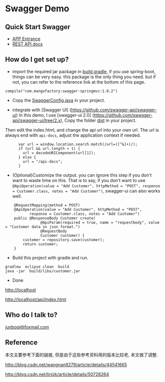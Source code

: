 Swagger Demo
==

Quick Start Swagger 
--
* [APP Entrance](http://localhost)
* [REST API docs](http://localhost/api/index.html)


How do I get set up? 
--

* import the required jar package in [build.gradle](https://github.com/qijunbo/swagger-demo/blob/master/build.gradle), 
if you use spring-boot, things can be very easy.  this package is the only thing you need.
but if not,  you can refer to the reference link at the bottom of this page.
```
compile("com.mangofactory:swagger-springmvc:1.0.2")
```
* Copy the [SwaggerConfig.java](https://github.com/qijunbo/swagger-demo/blob/master/src/main/java/com/example/SwaggerConfig.java) in your project.


* integrate with  [Swagger UI] (https://github.com/swagger-api/swagger-ui)
In this demo,  I use [swagger-ui 2.0] (https://github.com/swagger-api/swagger-ui/tree/2.x), Copy the folder [dist](https://github.com/swagger-api/swagger-ui/tree/2.x/dist) in your project.

Then edit the index.html, and change the api url into your own url.
The url is always end with ``` api-docs ```,  adjust the application context if needed.

```
      var url = window.location.search.match(/url=([^&]+)/);
      if (url && url.length > 1) {
        url = decodeURIComponent(url[1]);
      } else {
        url = "/api-docs";
      } 
```      


* (Optional)Customize the output. you can ignore this step if you don't want to waste time on this.  That is to say, if you don't want to use ``` @ApiOperation(value = "Add Customer", httpMethod = "POST", response = Customer.class, notes = "Add Customer") ```,  swagger-ui can also works well.

```
    @RequestMapping(method = POST)
    @ApiOperation(value = "Add Customer", httpMethod = "POST", 
           response = Customer.class, notes = "Add Customer")
    public @ResponseBody Customer create(
                @ApiParam(required = true, name = "requestbody", value = "Customer data in json format.")
                @RequestBody 
                Customer customer) {
        customer = repository.save(customer);
        return customer;
    }

```    

* Build this project with gradle and run. 

```
gradlew  eclipse clean  build
java -jar  build/libs/customer.jar
```

* Done

 [http://localhost](http://localhost) 
 
 [http://localhost/api/index.html](http://localhost/api/index.html)


Who do I talk to? 
--
junboqi@foxmail.com

Reference
--
本文主要参考下面的链接, 但是由于这些参考资料用的版本比较老, 本文做了调整.

http://blog.csdn.net/wangnan9279/article/details/44541665

http://blog.csdn.net/linlzk/article/details/50728264
